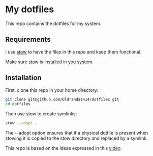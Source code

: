 # My dotfiles

This repo contains the dotfiles for my system.

## Requirements

I use [stow](https://www.gnu.org/software/stow/) to have the files in this repo and keep them functional.

Make sure [stow](https://www.gnu.org/software/stow/) is installed in you system.

## Installation

First, clone this repo in your home directory:

```sh
git clone git@github.com/Oldranda1414/dotfiles.git
cd dotfiles
```

Then use stow to create symlinks:

```sh
stow --adopt .
```

The --adopt option ensures that if a physical dotfile is present when stowing it is copied to the stow directory and replaced by a symlink.

This repo is based on the ideas expressed in this [video](https://youtu.be/y6XCebnB9gs?si=ApqFiTWsAKqE_-NI)
